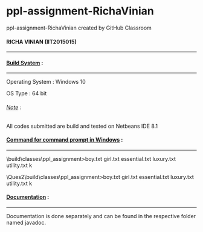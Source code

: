 # ppl-assignment-RichaVinian
ppl-assignment-RichaVinian created by GitHub Classroom
<h4>RICHA VINIAN (IIT2015015)</h4>
<hr>

<h4><u>Build System</u> :</h4>
<hr>
Operating System : Windows 10 <p>
OS Type : 64 bit<p>
<h6><u>Note</u> :</h6> All codes submitted are build and tested on Netbeans IDE 8.1<p>

<h4><u>Command for command prompt in Windows</u> :</h4>
<hr>
\build\classes\ppl_assignment>boy.txt girl.txt essential.txt luxury.txt utility.txt k
<p>
\Ques2\build\classes\ppl_assignment>boy.txt girl.txt essential.txt luxury.txt utility.txt k

<h4><u>Documentation</u> :</h4>
<hr>
Documentation is done separately and can be found in the respective folder named javadoc.
